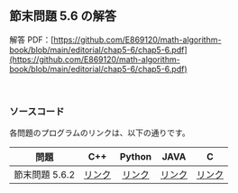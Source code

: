 ## 節末問題 5.6 の解答

解答 PDF：[https://github.com/E869120/math-algorithm-book/blob/main/editorial/chap5-6/chap5-6.pdf](https://github.com/E869120/math-algorithm-book/blob/main/editorial/chap5-6/chap5-6.pdf)

<br />

### ソースコード

各問題のプログラムのリンクは、以下の通りです。

| 問題 | C++ | Python | JAVA | C |
|:---:|:---:|:---:|:---:|:---:|
| 節末問題 5.6.2 | [リンク](https://github.com/E869120/math-algorithm-book/blob/main/editorial/chap5-6/prob5-6-2.cpp) | [リンク](https://github.com/E869120/math-algorithm-book/blob/main/editorial/chap5-6/prob5-6-2.py) | [リンク](https://github.com/E869120/math-algorithm-book/blob/main/editorial/chap5-6/prob5-6-2.java) | [リンク](https://github.com/E869120/math-algorithm-book/blob/main/editorial/chap5-6/prob5-6-2.c) |